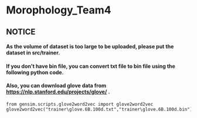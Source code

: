# Morophology_Team4 

## NOTICE
#### As the volume of dataset is too large to be uploaded, please put the dataset in src/trainer.
#### If you don't have bin file, you can convert txt file to bin file using the following python code.
#### Also, you can download glove data from https://nlp.stanford.edu/projects/glove/ .

```
from gensim.scripts.glove2word2vec import glove2word2vec
glove2word2vec("trainer\glove.6B.100d.txt","trainer\glove.6B.100d.bin")
```
